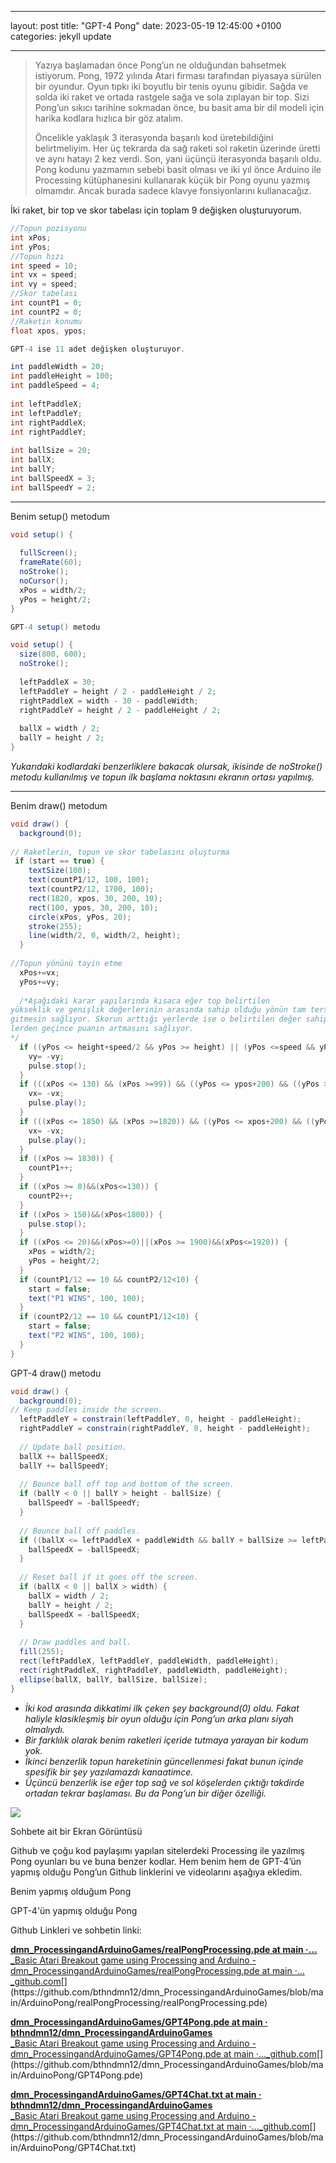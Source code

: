 
---
layout: post
title:  "GPT-4 Pong"
date:   2023-05-19 12:45:00 +0100
categories: jekyll update

---

> Yazıya başlamadan önce Pong’un ne olduğundan bahsetmek istiyorum. Pong, 1972 yılında Atari firması tarafından piyasaya sürülen bir oyundur. Oyun tıpkı iki boyutlu bir tenis oyunu gibidir. Sağda ve solda iki raket ve ortada rastgele sağa ve sola zıplayan bir top. Sizi Pong’un sıkıcı tarihine sokmadan önce, bu basit ama bir dil modeli için harika kodlara hızlıca bir göz atalım.
> 
> Öncelikle yaklaşık 3 iterasyonda başarılı kod üretebildiğini belirtmeliyim. Her üç tekrarda da sağ raketi sol raketin üzerinde üretti ve aynı hatayı 2 kez verdi. Son, yani üçünçü iterasyonda başarılı oldu. Pong kodunu yazmamın sebebi basit olması ve iki yıl önce Arduino ile Processing kütüphanesini kullanarak küçük bir Pong oyunu yazmış olmamdır. Ancak burada sadece klavye fonsiyonlarını kullanacağız.
> 



İki raket, bir top ve skor tabelası için toplam 9 değişken oluşturuyorum.
```java
//Topun pozisyonu  
int xPos;  
int yPos;  
//Topun hızı  
int speed = 10;  
int vx = speed;  
int vy = speed;  
//Skor tabelası  
int countP1 = 0;  
int countP2 = 0;  
//Raketin konumu  
float xpos, ypos;         

GPT-4 ise 11 adet değişken oluşturuyor.

int paddleWidth = 20;  
int paddleHeight = 100;  
int paddleSpeed = 4;  
  
int leftPaddleX;  
int leftPaddleY;  
int rightPaddleX;  
int rightPaddleY;  
  
int ballSize = 20;  
int ballX;  
int ballY;  
int ballSpeedX = 3;  
int ballSpeedY = 2;
```

---


Benim setup() metodum

```java
void setup() {  
  
  fullScreen();  
  frameRate(60);  
  noStroke();        
  noCursor();  
  xPos = width/2;  
  yPos = height/2;  
}

GPT-4 setup() metodu

void setup() {  
  size(800, 600);  
  noStroke();  
  
  leftPaddleX = 30;  
  leftPaddleY = height / 2 - paddleHeight / 2;  
  rightPaddleX = width - 30 - paddleWidth;  
  rightPaddleY = height / 2 - paddleHeight / 2;  
    
  ballX = width / 2;  
  ballY = height / 2;  
}
```


_Yukarıdaki kodlardaki benzerliklere bakacak olursak, ikisinde de noStroke() metodu kullanılmış ve topun ilk başlama noktasını ekranın ortası yapılmış._

---

Benim draw() metodum
```java
void draw() {  
  background(0);  
  
// Raketlerin, topun ve skor tabelasını oluşturma  
 if (start == true) {  
    textSize(100);  
    text(countP1/12, 100, 100);  
    text(countP2/12, 1700, 100);  
    rect(1820, xpos, 30, 200, 10);  
    rect(100, ypos, 30, 200, 10);  
    circle(xPos, yPos, 20);  
    stroke(255);  
    line(width/2, 0, width/2, height);  
  }  
  
//Topun yönünü tayin etme  
  xPos+=vx;  
  yPos+=vy;  
  
  /*Aşağıdaki karar yapılarında kısaca eğer top belirtilen   
yükseklik ve genişlik değerlerinin arasında sahip olduğu yönün tam tersine  
gitmesin sağlıyor. Skorun arttığı yerlerde ise o belirtilen değer sahip köşe-  
lerden geçince puanın artmasını sağlıyor.  
*/  
  if ((yPos <= height+speed/2 && yPos >= height) || (yPos <=speed && yPos >= 0)) {  
    vy= -vy;  
    pulse.stop();  
  }  
  if (((xPos <= 130) && (xPos >=99)) && ((yPos <= ypos+200) && ((yPos >=ypos)))) {  
    vx= -vx;  
    pulse.play();  
  }  
  if (((xPos <= 1850) && (xPos >=1820)) && ((yPos <= xpos+200) && ((yPos >=xpos)))) {  
    vx= -vx;  
    pulse.play();  
  }  
  if ((xPos >= 1830)) {  
    countP1++;  
  }  
  if ((xPos >= 0)&&(xPos<=130)) {  
    countP2++;  
  }  
  if ((xPos > 150)&&(xPos<1800)) {  
    pulse.stop();  
  }  
  if ((xPos <= 20)&&(xPos>=0)||(xPos >= 1900)&&(xPos<=1920)) {  
    xPos = width/2;  
    yPos = height/2;  
  }  
  if (countP1/12 == 10 && countP2/12<10) {  
    start = false;  
    text("P1 WINS", 100, 100);  
  }  
  if (countP2/12 == 10 && countP1/12<10) {  
    start = false;  
    text("P2 WINS", 100, 100);  
  }  
}
```

GPT-4 draw() metodu

```java
void draw() {  
  background(0);  
// Keep paddles inside the screen.  
  leftPaddleY = constrain(leftPaddleY, 0, height - paddleHeight);  
  rightPaddleY = constrain(rightPaddleY, 0, height - paddleHeight);  
  
  // Update ball position.  
  ballX += ballSpeedX;  
  ballY += ballSpeedY;  
  
  // Bounce ball off top and bottom of the screen.  
  if (ballY < 0 || ballY > height - ballSize) {  
    ballSpeedY = -ballSpeedY;  
  }  
  
  // Bounce ball off paddles.  
  if ((ballX <= leftPaddleX + paddleWidth && ballY + ballSize >= leftPaddleY && ballY <= leftPaddleY + paddleHeight) || (ballX + ballSize >= rightPaddleX && ballY + ballSize >= rightPaddleY && ballY <= rightPaddleY + paddleHeight)) {  
    ballSpeedX = -ballSpeedX;  
  }  
  
  // Reset ball if it goes off the screen.  
  if (ballX < 0 || ballX > width) {  
    ballX = width / 2;  
    ballY = height / 2;  
    ballSpeedX = -ballSpeedX;  
  }  
  
  // Draw paddles and ball.  
  fill(255);  
  rect(leftPaddleX, leftPaddleY, paddleWidth, paddleHeight);  
  rect(rightPaddleX, rightPaddleY, paddleWidth, paddleHeight);  
  ellipse(ballX, ballY, ballSize, ballSize);  
}
```

- _İki kod arasında dikkatimi ilk çeken şey background(0) oldu. Fakat haliyle klasikleşmiş bir oyun olduğu için Pong’un arka planı siyah olmalıydı._
- _Bir farklılık olarak benim raketleri içeride tutmaya yarayan bir kodum yok._
- _İkinci benzerlik topun hareketinin güncellenmesi fakat bunun içinde spesifik bir şey yazılamazdı kanaatimce._
- _Üçüncü benzerlik ise eğer top sağ ve sol köşelerden çıktığı takdirde ortadan tekrar başlaması. Bu da Pong’un bir diğer özelliği._

![](https://cdn-images-1.medium.com/max/800/1*x7rAc_YReVecjvO7mylZ8A.png)

Sohbete ait bir Ekran Görüntüsü

Github ve çoğu kod paylaşımı yapılan sitelerdeki Processing ile yazılmış Pong oyunları bu ve buna benzer kodlar. Hem benim hem de GPT-4’ün yapmış olduğu Pong’un Github linklerini ve videolarını aşağıya ekledim.

Benim yapmış olduğum Pong

GPT-4'ün yapmış olduğu Pong

Github Linkleri ve sohbetin linki:

[**dmn_ProcessingandArduinoGames/realPongProcessing.pde at main ·…**  
_Basic Atari Breakout game using Processing and Arduino - dmn_ProcessingandArduinoGames/realPongProcessing.pde at main ·…_github.com](https://github.com/bthndmn12/dmn_ProcessingandArduinoGames/blob/main/ArduinoPong/realPongProcessing/realPongProcessing.pde "https://github.com/bthndmn12/dmn_ProcessingandArduinoGames/blob/main/ArduinoPong/realPongProcessing/realPongProcessing.pde")[](https://github.com/bthndmn12/dmn_ProcessingandArduinoGames/blob/main/ArduinoPong/realPongProcessing/realPongProcessing.pde)

[**dmn_ProcessingandArduinoGames/GPT4Pong.pde at main · bthndmn12/dmn_ProcessingandArduinoGames**  
_Basic Atari Breakout game using Processing and Arduino - dmn_ProcessingandArduinoGames/GPT4Pong.pde at main ·…_github.com](https://github.com/bthndmn12/dmn_ProcessingandArduinoGames/blob/main/ArduinoPong/GPT4Pong.pde "https://github.com/bthndmn12/dmn_ProcessingandArduinoGames/blob/main/ArduinoPong/GPT4Pong.pde")[](https://github.com/bthndmn12/dmn_ProcessingandArduinoGames/blob/main/ArduinoPong/GPT4Pong.pde)

[**dmn_ProcessingandArduinoGames/GPT4Chat.txt at main · bthndmn12/dmn_ProcessingandArduinoGames**  
_Basic Atari Breakout game using Processing and Arduino - dmn_ProcessingandArduinoGames/GPT4Chat.txt at main ·…_github.com](https://github.com/bthndmn12/dmn_ProcessingandArduinoGames/blob/main/ArduinoPong/GPT4Chat.txt "https://github.com/bthndmn12/dmn_ProcessingandArduinoGames/blob/main/ArduinoPong/GPT4Chat.txt")[](https://github.com/bthndmn12/dmn_ProcessingandArduinoGames/blob/main/ArduinoPong/GPT4Chat.txt)